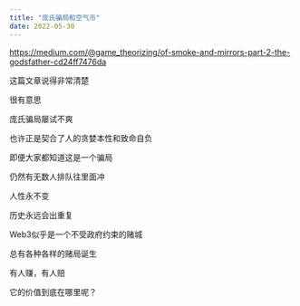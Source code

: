 ```yaml
---
title: "庞氏骗局和空气币"
date: 2022-05-30
---
```


<a href="https://medium.com/@game_theorizing/of-smoke-and-mirrors-part-2-the-godsfather-cd24ff7476da">https://medium.com/@game_theorizing/of-smoke-and-mirrors-part-2-the-godsfather-cd24ff7476da</a>

这篇文章说得非常清楚

很有意思

庞氏骗局屡试不爽

也许正是契合了人的贪婪本性和致命自负

即便大家都知道这是一个骗局

仍然有无数人排队往里面冲

人性永不变

历史永远会出重复

Web3似乎是一个不受政府约束的赌城

总有各种各样的赌局诞生

有人赚，有人赔

它的价值到底在哪里呢？
